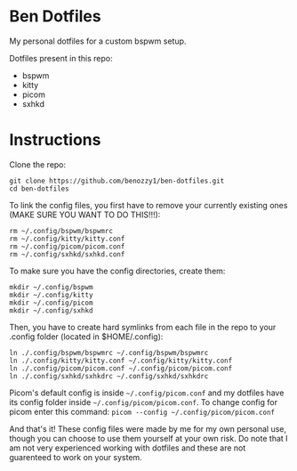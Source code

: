 # Ben Dotfiles 
My personal dotfiles for a custom bspwm setup.

Dotfiles present in this repo:
  * bspwm
  * kitty
  * picom
  * sxhkd

# Instructions
Clone the repo:
```
git clone https://github.com/benozzy1/ben-dotfiles.git
cd ben-dotfiles
```

To link the config files, you first have to remove your currently existing ones (MAKE SURE YOU WANT TO DO THIS!!!):
```
rm ~/.config/bspwm/bspwmrc
rm ~/.config/kitty/kitty.conf
rm ~/.config/picom/picom.conf
rm ~/.config/sxhkd/sxhkd.conf
```

To make sure you have the config directories, create them:
```
mkdir ~/.config/bspwm
mkdir ~/.config/kitty
mkdir ~/.config/picom
mkdir ~/.config/sxhkd
```

Then, you have to create hard symlinks from each file in the repo to your .config folder (located in $HOME/.config):
```
ln ./.config/bspwm/bspwmrc ~/.config/bspwm/bspwmrc
ln ./.config/kitty/kitty.conf ~/.config/kitty/kitty.conf
ln ./.config/picom/picom.conf ~/.config/picom/picom.conf
ln ./.config/sxhkd/sxhkdrc ~/.config/sxhkd/sxhkdrc
```

Picom's default config is inside `~/.config/picom.conf` and my dotfiles have its config folder inside `~/.config/picom/picom.conf`. To change config for picom enter this command:
`picom --config ~/.config/picom/picom.conf`

And that's it! These config files were made by me for my own personal use, though you can choose to use them yourself at your own risk. Do note that I am not very experienced working with dotfiles and these are not guarenteed to work on your system.
